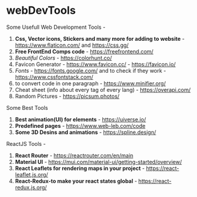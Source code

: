 # webDevTools

Some Usefull Web Development Tools - 
1. **Css, Vector icons, Stickers and many more for adding to website** - https://www.flaticon.com/ and https://css.gg/
2. **Free FrontEnd Comps code** - https://freefrontend.com/
3. _Beautiful Colors_ - https://colorhunt.co/
4. Favicon Generator - https://www.favicon.cc/ - https://favicon.io/
5. _Fonts_ - https://fonts.google.com/ and to check if they work - https://www.cssfontstack.com/
6. to convert code in one paragraph - https://www.minifier.org/
7. Cheat sheet (info about every tag of every lang) - https://overapi.com/
8. Random Pictures - https://picsum.photos/


Some Best Tools
1. **Best animation(UI) for elements** - https://uiverse.io/
2. **Predefined pages** - https://www.web-leb.com/code
3. **Some 3D Desins and animations** - https://spline.design/

ReactJS Tools -
1. **React Router** - https://reactrouter.com/en/main
2. **Material UI** - https://mui.com/material-ui/getting-started/overview/
3. **React Leaflets for rendering maps in your project** - https://react-leaflet.js.org/
4. **React-Redux-to make your react states global** - https://react-redux.js.org/

